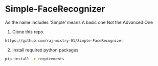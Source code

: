 # Simple-FaceRecognizer

As the name includes 'Simple' means A basic one Not the Advanced One

1. Clone this repo.

```bash
https://github.com/raj-mistry-01/Simple-FaceRecognizer
```

2. Install required python packages

```bash
pip install -r requirements
```
